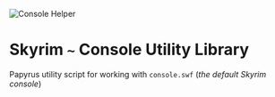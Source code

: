![Console Helper](Images/Console.jpg)

# Skyrim `~` Console Utility Library

Papyrus utility script for working with `console.swf` (_the default Skyrim console_)